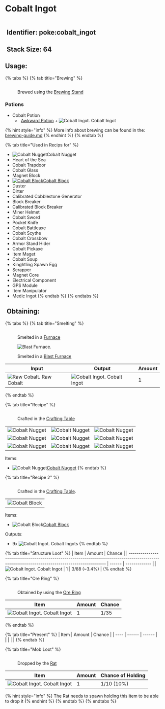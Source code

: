 # Cobalt Ingot

<figure><img src="https://github.com/ItsMePok/PFE/blob/wikiAssets/wikiMain/cobalt_ingot.png?raw=true" alt=""><figcaption></figcaption></figure>

## <img src="https://minecraft.wiki/images/Name_Tag_JE2_BE2.png?cbdc1" alt="" data-size="line"> Identifier: poke:cobalt\_ingot <a href="#identifier" id="identifier"></a>

## <img src="https://minecraft.wiki/images/Light_Gray_Bundle_JE1_BE1.png?b552e" alt="" data-size="line"> Stack Size: 64

## Usage:

{% tabs %}
{% tab title="Brewing" %}
<figure><img src="https://minecraft.wiki/images/thumb/Brewing_Stand_(empty)_JE10.png/150px-Brewing_Stand_(empty)_JE10.png?58d74" alt=""><figcaption><p>Brewed using the <a href="https://minecraft.wiki/w/Brewing_Stand">Brewing Stand</a></p></figcaption></figure>

### Potions

* Cobalt Potion
  * <img src="https://minecraft.wiki/images/Water_Bottle_JE2_BE2.png?acae5" alt="" data-size="line"> [Awkward Potion](https://minecraft.wiki/w/Potion#Base_potions) + <img src="https://github.com/ItsMePok/PFE/blob/wikiAssets/wikiMain/cobalt_ingot.png?raw=true" alt="Cobalt Ingot." data-size="line"> Cobalt Ingot

{% hint style="info" %}
More info about brewing can be found in the: [brewing-guide.md](../../misc-other-info/brewing-guide.md "mention")
{% endhint %}
{% endtab %}

{% tab title="Used in Recips for" %}
* <img src="https://github.com/ItsMePok/PFE/blob/wikiAssets/wikiMain/cobalt_nugget.png?raw=true" alt="Cobalt Nugget" data-size="line">Cobalt Nugget
* Heart of the Sea
* Cobalt Trapdoor
* Cobalt Glass
* Magnet Block
* [<img src="https://github.com/ItsMePok/PFE/blob/wikiAssets/OreBlocks/cobalt_block.png?raw=true" alt="Cobalt Block" data-size="line">Cobalt Block](../../blocks/ore-blocks/cobalt-block.md)
* Duster
* Dirter
* Calibrated Cobblestone Generator
* Block Breaker
* Calibrated Block Breaker
* Miner Helmet
* Cobalt Sword
* Pocket Knife
* Cobalt Battleaxe
* Cobalt Scythe
* Cobalt Crossbow
* Armor Stand Hider
* Cobalt Pickaxe
* Item Maget
* Cobalt Soup
* Kinghtling Spawn Egg
* Scrapper
* Magnet Core
* Electrical Component
* GPS Module
* Item Manipulator
* Medic Ingot
{% endtab %}
{% endtabs %}

## <img src="https://minecraft.wiki/images/thumb/Crafting_Table_JE4_BE3.png/150px-Crafting_Table_JE4_BE3.png?5767f" alt="" data-size="line"> Obtaining:

{% tabs %}
{% tab title="Smelting" %}
<div><figure><img src="https://minecraft.wiki/images/Lit_Furnace_(S).gif?40e71" alt=""><figcaption><p>Smelted in a <a href="https://minecraft.wiki/w/Furnace">Furnace</a></p></figcaption></figure> <figure><img src="https://minecraft.wiki/images/thumb/Lit_Blast_Furnace_JE1.gif/150px-Lit_Blast_Furnace_JE1.gif?dc6a7" alt="Blast Furnace."><figcaption><p>Smelted in a <a href="https://minecraft.wiki/w/Blast_Furnace">Blast Furnace</a></p></figcaption></figure></div>

<table><thead><tr><th>Input</th><th>Output</th><th data-type="number">Amount</th></tr></thead><tbody><tr><td><img src="https://github.com/ItsMePok/PFE/blob/wikiAssets/wikiMain/raw_cobalt.png?raw=true" alt="Raw Cobalt." data-size="line"> Raw Cobalt</td><td><img src="https://github.com/ItsMePok/PFE/blob/wikiAssets/wikiMain/cobalt_ingot.png?raw=true" alt="Cobalt Ingot." data-size="line"> Cobalt Ingot</td><td>1</td></tr></tbody></table>
{% endtab %}

{% tab title="Recipe" %}
<figure><img src="https://minecraft.wiki/images/thumb/Crafting_Table_JE4_BE3.png/150px-Crafting_Table_JE4_BE3.png?5767f" alt=""><figcaption><p>Crafted in the <a href="https://minecraft.wiki/w/Crafting_Table">Crafting Table</a></p></figcaption></figure>

|                                                                                                       |                                                                                                       |                                                                                                       |
| :---------------------------------------------------------------------------------------------------: | :---------------------------------------------------------------------------------------------------: | :---------------------------------------------------------------------------------------------------: |
| ![Cobalt Nugget](https://github.com/ItsMePok/PFE/blob/wikiAssets/wikiMain/cobalt_nugget.png?raw=true) | ![Cobalt Nugget](https://github.com/ItsMePok/PFE/blob/wikiAssets/wikiMain/cobalt_nugget.png?raw=true) | ![Cobalt Nugget](https://github.com/ItsMePok/PFE/blob/wikiAssets/wikiMain/cobalt_nugget.png?raw=true) |
| ![Cobalt Nugget](https://github.com/ItsMePok/PFE/blob/wikiAssets/wikiMain/cobalt_nugget.png?raw=true) | ![Cobalt Nugget](https://github.com/ItsMePok/PFE/blob/wikiAssets/wikiMain/cobalt_nugget.png?raw=true) | ![Cobalt Nugget](https://github.com/ItsMePok/PFE/blob/wikiAssets/wikiMain/cobalt_nugget.png?raw=true) |
| ![Cobalt Nugget](https://github.com/ItsMePok/PFE/blob/wikiAssets/wikiMain/cobalt_nugget.png?raw=true) | ![Cobalt Nugget](https://github.com/ItsMePok/PFE/blob/wikiAssets/wikiMain/cobalt_nugget.png?raw=true) | ![Cobalt Nugget](https://github.com/ItsMePok/PFE/blob/wikiAssets/wikiMain/cobalt_nugget.png?raw=true) |

Items:

* <img src="https://github.com/ItsMePok/PFE/blob/wikiAssets/wikiMain/cobalt_nugget.png?raw=true" alt="Cobalt Nugget" data-size="line">[Cobalt Nugget](../nuggets/cobalt-nugget.md)
{% endtab %}

{% tab title="Recipe 2" %}
<figure><img src="https://minecraft.wiki/images/thumb/Crafting_Table_JE4_BE3.png/150px-Crafting_Table_JE4_BE3.png?5767f" alt=""><figcaption><p>Crafted in the <a href="https://minecraft.wiki/w/Crafting_Table">Crafting Table</a>.</p></figcaption></figure>

|                                                                                                      |
| :--------------------------------------------------------------------------------------------------: |
| ![Cobalt Block](https://github.com/ItsMePok/PFE/blob/wikiAssets/OreBlocks/cobalt_block.png?raw=true) |

Items:

* <img src="https://github.com/ItsMePok/PFE/blob/wikiAssets/OreBlocks/cobalt_block.png?raw=true" alt="Cobalt Block" data-size="line">[Cobalt Block](../../blocks/ore-blocks/cobalt-block.md)

Outputs:

* 9x <img src="https://github.com/ItsMePok/PFE/blob/wikiAssets/wikiMain/cobalt_ingot.png?raw=true" alt="Cobalt Ingot." data-size="line"> Cobalt Ingots
{% endtab %}

{% tab title="Structure Loot" %}
| Item                                                                                                                                             | Amount | Chance        |
| ------------------------------------------------------------------------------------------------------------------------------------------------ | ------ | ------------- |
| <img src="https://github.com/ItsMePok/PFE/blob/wikiAssets/wikiMain/cobalt_ingot.png?raw=true" alt="Cobalt Ingot." data-size="line"> Cobalt Ingot | 1      | 3/88 (\~3.4%) |
{% endtab %}

{% tab title="Ore Ring" %}
<figure><img src="https://github.com/ItsMePok/PFE/blob/wikiAssets/wikiMain/ore_ring.png?raw=true" alt=""><figcaption><p>Obtained by using the <a href="../../tools/rings/ore-ring.md">Ore Ring</a></p></figcaption></figure>

| Item                                                                                                                                             | Amount | Chance |
| ------------------------------------------------------------------------------------------------------------------------------------------------ | ------ | ------ |
| <img src="https://github.com/ItsMePok/PFE/blob/wikiAssets/wikiMain/cobalt_ingot.png?raw=true" alt="Cobalt Ingot." data-size="line"> Cobalt Ingot | 1      | 1/35   |
{% endtab %}

{% tab title="Present" %}
| Item | Amount | Chance |
| ---- | ------ | ------ |
|      |        |        |
{% endtab %}

{% tab title="Mob Loot" %}
<figure><img src="https://github.com/ItsMePok/PFE/blob/wikiAssets/entity_icon/rat.png?raw=true" alt=""><figcaption><p>Dropped by the <a href="../../mobs/neutral-mobs/rat.md">Rat</a></p></figcaption></figure>

| Item                                                                                                                                             | Amount | Chance of Holding |
| ------------------------------------------------------------------------------------------------------------------------------------------------ | ------ | ----------------- |
| <img src="https://github.com/ItsMePok/PFE/blob/wikiAssets/wikiMain/cobalt_ingot.png?raw=true" alt="Cobalt Ingot." data-size="line"> Cobalt Ingot | 1      | 1/10 (10%)        |

{% hint style="info" %}
The Rat needs to spawn holding this item to be able to drop it
{% endhint %}
{% endtab %}
{% endtabs %}
